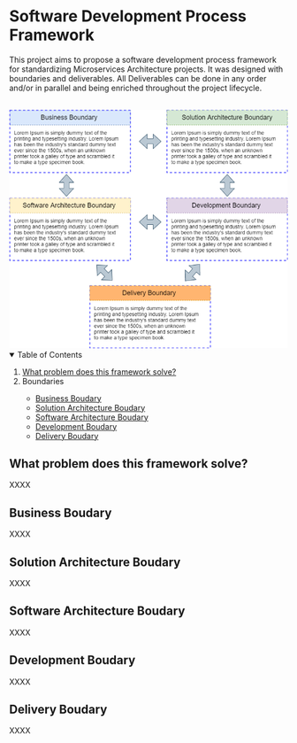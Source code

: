 # Software Development Process Framework

This project aims to propose a software development process framework for standardizing Microservices Architecture projects. It was designed with boundaries and deliverables. All Deliverables can be done in any order and/or in parallel and being enriched throughout the project lifecycle.<br><br>

<img src="Software Development Process Framework - boundaries.png">

<!-- TABLE OF CONTENTS -->
<details open="open">
  <summary>Table of Contents</summary>
  <ol>
    <li>
      <a href="#what-problem-does-this-framework-solve">What problem does this framework solve?</a>
    </li>
    <li>
       <a>Boundaries</a>
    </li>
    <ul>
      <li>
        <a href="#business-boudary">Business Boudary</a>
      </li>
      <li>
        <a href="#solution-architecture-boudary">Solution Architecture Boudary</a>
      </li>
      <li>
        <a href="#software-architecture-boudary">Software Architecture Boudary</a>
      </li>
	  <li>
        <a href="#development-boudary">Development Boudary</a>
      </li>
      </li>
	  <li>
        <a href="#delivery-boudary">Delivery Boudary</a>
      </li>
    </ul>
  </ol>
</details>

## What problem does this framework solve?
XXXX

## Business Boudary
XXXX

## Solution Architecture Boudary
XXXX

## Software Architecture Boudary
XXXX

## Development Boudary
XXXX

## Delivery Boudary
XXXX
